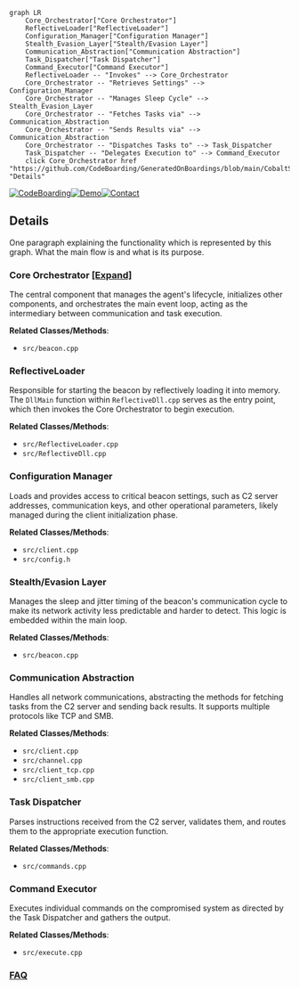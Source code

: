 ```mermaid
graph LR
    Core_Orchestrator["Core Orchestrator"]
    ReflectiveLoader["ReflectiveLoader"]
    Configuration_Manager["Configuration Manager"]
    Stealth_Evasion_Layer["Stealth/Evasion Layer"]
    Communication_Abstraction["Communication Abstraction"]
    Task_Dispatcher["Task Dispatcher"]
    Command_Executor["Command Executor"]
    ReflectiveLoader -- "Invokes" --> Core_Orchestrator
    Core_Orchestrator -- "Retrieves Settings" --> Configuration_Manager
    Core_Orchestrator -- "Manages Sleep Cycle" --> Stealth_Evasion_Layer
    Core_Orchestrator -- "Fetches Tasks via" --> Communication_Abstraction
    Core_Orchestrator -- "Sends Results via" --> Communication_Abstraction
    Core_Orchestrator -- "Dispatches Tasks to" --> Task_Dispatcher
    Task_Dispatcher -- "Delegates Execution to" --> Command_Executor
    click Core_Orchestrator href "https://github.com/CodeBoarding/GeneratedOnBoardings/blob/main/CobaltStrikeBeaconCppSource/Core_Orchestrator.md" "Details"
```

[![CodeBoarding](https://img.shields.io/badge/Generated%20by-CodeBoarding-9cf?style=flat-square)](https://github.com/CodeBoarding/CodeBoarding)[![Demo](https://img.shields.io/badge/Try%20our-Demo-blue?style=flat-square)](https://www.codeboarding.org/demo)[![Contact](https://img.shields.io/badge/Contact%20us%20-%20contact@codeboarding.org-lightgrey?style=flat-square)](mailto:contact@codeboarding.org)

## Details

One paragraph explaining the functionality which is represented by this graph. What the main flow is and what is its purpose.

### Core Orchestrator [[Expand]](./Core_Orchestrator.md)
The central component that manages the agent's lifecycle, initializes other components, and orchestrates the main event loop, acting as the intermediary between communication and task execution.


**Related Classes/Methods**:

- `src/beacon.cpp`


### ReflectiveLoader
Responsible for starting the beacon by reflectively loading it into memory. The `DllMain` function within `ReflectiveDll.cpp` serves as the entry point, which then invokes the Core Orchestrator to begin execution.


**Related Classes/Methods**:

- `src/ReflectiveLoader.cpp`
- `src/ReflectiveDll.cpp`


### Configuration Manager
Loads and provides access to critical beacon settings, such as C2 server addresses, communication keys, and other operational parameters, likely managed during the client initialization phase.


**Related Classes/Methods**:

- `src/client.cpp`
- `src/config.h`


### Stealth/Evasion Layer
Manages the sleep and jitter timing of the beacon's communication cycle to make its network activity less predictable and harder to detect. This logic is embedded within the main loop.


**Related Classes/Methods**:

- `src/beacon.cpp`


### Communication Abstraction
Handles all network communications, abstracting the methods for fetching tasks from the C2 server and sending back results. It supports multiple protocols like TCP and SMB.


**Related Classes/Methods**:

- `src/client.cpp`
- `src/channel.cpp`
- `src/client_tcp.cpp`
- `src/client_smb.cpp`


### Task Dispatcher
Parses instructions received from the C2 server, validates them, and routes them to the appropriate execution function.


**Related Classes/Methods**:

- `src/commands.cpp`


### Command Executor
Executes individual commands on the compromised system as directed by the Task Dispatcher and gathers the output.


**Related Classes/Methods**:

- `src/execute.cpp`




### [FAQ](https://github.com/CodeBoarding/GeneratedOnBoardings/tree/main?tab=readme-ov-file#faq)